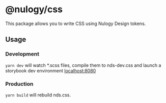 # @nulogy/css
This package allows you to write CSS using Nulogy Design tokens. 

## Usage 

### Development
`yarn dev` will watch *.scss files, compile them to nds-dev.css and launch a storybook dev environment [localhost:8080](http://localhost:8080) 

### Production
`yarn build` will rebuild nds.css. 

